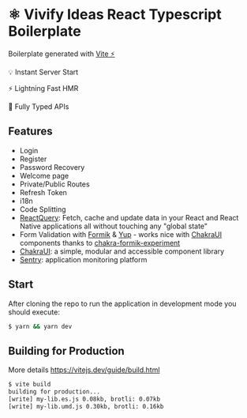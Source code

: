 # ⚛️ Vivify Ideas React Typescript Boilerplate

Boilerplate generated with [Vite ⚡️](https://vitejs.dev/)

💡 Instant Server Start

⚡️ Lightning Fast HMR

🔑 Fully Typed APIs

## Features

- Login
- Register
- Password Recovery
- Welcome page
- Private/Public Routes
- Refresh Token
- i18n
- Code Splitting
- [ReactQuery](https://react-query.tanstack.com/): Fetch, cache and update data in your React and React Native applications all without touching any "global state"
- Form Validation with [Formik](https://formik.org/) & [Yup](https://github.com/jquense/yup) - works nice with [ChakraUI](https://chakra-ui.com/) components thanks to [chakra-formik-experiment](https://github.com/with-heart/chakra-formik-experiment)
- [ChakraUI](https://chakra-ui.com/): a simple, modular and accessible component library
- [Sentry](https://sentry.io/welcome/): application monitoring platform

## Start

After cloning the repo to run the application in development mode you should execute:

```sh
$ yarn && yarn dev
```

## Building for Production

More details https://vitejs.dev/guide/build.html

```sh
$ vite build
building for production...
[write] my-lib.es.js 0.08kb, brotli: 0.07kb
[write] my-lib.umd.js 0.30kb, brotli: 0.16kb
```
